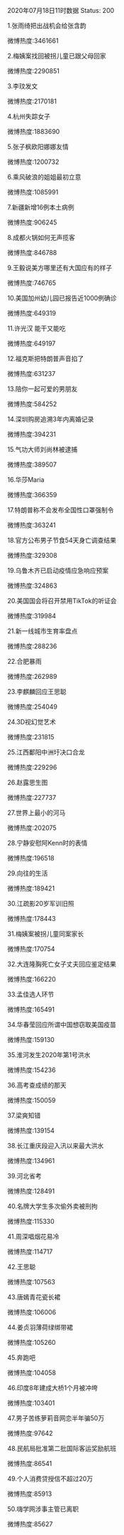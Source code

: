 2020年07月18日11时数据
Status: 200

1.张雨绮把出战机会给张含韵

微博热度:3461661

2.梅姨案找回被拐儿童已跟父母回家

微博热度:2290851

3.李玟发文

微博热度:2170181

4.杭州失踪女子

微博热度:1883690

5.张子枫欧阳娜娜友情

微博热度:1200732

6.乘风破浪的姐姐最初立意

微博热度:1085991

7.新疆新增16例本土病例

微博热度:906245

8.成都火锅如何无声揽客

微博热度:846788

9.王毅说美方哪里还有大国应有的样子

微博热度:746765

10.美国加州幼儿园已报告近1000例确诊

微博热度:649319

11.许光汉 能干又能吃

微博热度:649197

12.福克斯把特朗普声音掐了

微博热度:631237

13.陪你一起可爱的男朋友

微博热度:584252

14.深圳购房追溯3年内离婚记录

微博热度:394231

15.气功大师刘尚林被逮捕

微博热度:389507

16.华莎Maria

微博热度:366359

17.特朗普称不会发布全国性口罩强制令

微博热度:363241

18.官方公布男子节食54天身亡调查结果

微博热度:329308

19.乌鲁木齐已启动疫情应急响应预案

微博热度:324863

20.美国国会将召开禁用TikTok的听证会

微博热度:319984

21.新一线城市生育率盘点

微博热度:288236

22.合肥暴雨

微博热度:262989

23.李麒麟回应王思聪

微博热度:254049

24.3D视幻觉艺术

微博热度:231815

25.江西鄱阳中洲圩决口合龙

微博热度:229296

26.赵露思生图

微博热度:227737

27.世界上最小的河马

微博热度:202075

28.宁静安慰阿Kenn时的表情

微博热度:196518

29.向往的生活

微博热度:189421

30.江疏影20岁军训旧照

微博热度:178443

31.梅姨案被拐儿童同案家长

微博热度:170754

32.大连隆胸死亡女子丈夫回应鉴定结果

微博热度:166220

33.孟佳选人环节

微博热度:165491

34.华春莹回应所谓中国想窃取美国疫苗

微博热度:159130

35.淮河发生2020年第1号洪水

微博热度:154236

36.高考查成绩的那天

微博热度:150059

37.梁爽知错

微博热度:139154

38.长江重庆段迎入汛以来最大洪水

微博热度:134961

39.河北省考

微博热度:128491

40.名牌大学生多次偷外卖被刑拘

微博热度:115330

41.周深唱烟花易冷

微博热度:114717

42.王思聪

微博热度:107563

43.唐嫣青花瓷长裙

微博热度:106006

44.姜贞羽薄荷绿绑带裙

微博热度:105260

45.奔跑吧

微博热度:104058

46.印度8年建成大桥1个月被冲垮

微博热度:103401

47.男子苦练萝莉音网恋半年骗50万

微博热度:97642

48.民航局批准第二批国际客运奖励航班

微博热度:86541

49.个人消费贷授信不超过20万

微博热度:85913

50.嗨学网涉事主管已离职

微博热度:85627

